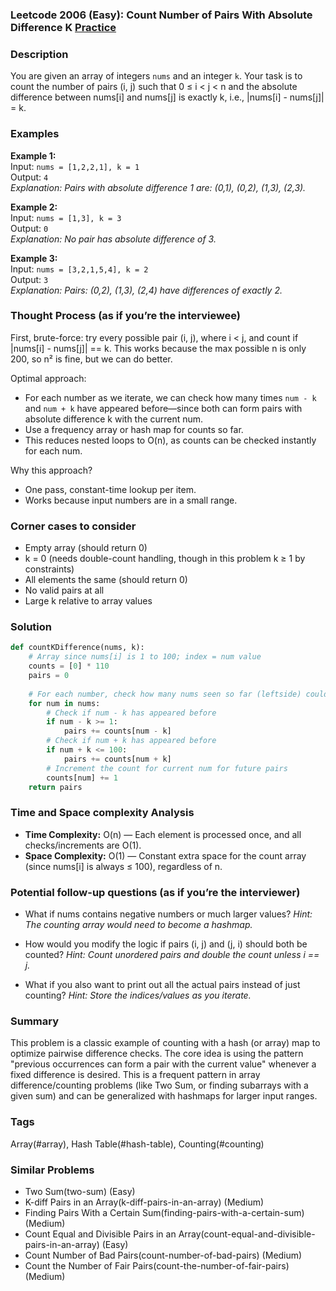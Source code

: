 ### Leetcode 2006 (Easy): Count Number of Pairs With Absolute Difference K [Practice](https://leetcode.com/problems/count-number-of-pairs-with-absolute-difference-k)

### Description  
You are given an array of integers `nums` and an integer `k`. Your task is to count the number of pairs (i, j) such that 0 ≤ i < j < n and the absolute difference between nums[i] and nums[j] is exactly k, i.e., |nums[i] - nums[j]| = k.

### Examples  

**Example 1:**  
Input: `nums = [1,2,2,1], k = 1`  
Output: `4`  
*Explanation: Pairs with absolute difference 1 are: (0,1), (0,2), (1,3), (2,3).*

**Example 2:**  
Input: `nums = [1,3], k = 3`  
Output: `0`  
*Explanation: No pair has absolute difference of 3.*

**Example 3:**  
Input: `nums = [3,2,1,5,4], k = 2`  
Output: `3`  
*Explanation: Pairs: (0,2), (1,3), (2,4) have differences of exactly 2.*

### Thought Process (as if you’re the interviewee)  
First, brute-force: try every possible pair (i, j), where i < j, and count if |nums[i] - nums[j]| == k. This works because the max possible n is only 200, so n² is fine, but we can do better.

Optimal approach:  
- For each number as we iterate, we can check how many times `num - k` and `num + k` have appeared before—since both can form pairs with absolute difference k with the current num.
- Use a frequency array or hash map for counts so far.
- This reduces nested loops to O(n), as counts can be checked instantly for each num.

Why this approach?
- One pass, constant-time lookup per item.
- Works because input numbers are in a small range.

### Corner cases to consider  
- Empty array (should return 0)
- k = 0 (needs double-count handling, though in this problem k ≥ 1 by constraints)
- All elements the same (should return 0)
- No valid pairs at all
- Large k relative to array values

### Solution

```python
def countKDifference(nums, k):
    # Array since nums[i] is 1 to 100; index = num value
    counts = [0] * 110
    pairs = 0
    
    # For each number, check how many nums seen so far (leftside) could form a valid pair
    for num in nums:
        # Check if num - k has appeared before
        if num - k >= 1:
            pairs += counts[num - k]
        # Check if num + k has appeared before
        if num + k <= 100:
            pairs += counts[num + k]
        # Increment the count for current num for future pairs
        counts[num] += 1
    return pairs
```

### Time and Space complexity Analysis  

- **Time Complexity:** O(n) — Each element is processed once, and all checks/increments are O(1).
- **Space Complexity:** O(1) — Constant extra space for the count array (since nums[i] is always ≤ 100), regardless of n.

### Potential follow-up questions (as if you’re the interviewer)  

- What if nums contains negative numbers or much larger values?
  *Hint: The counting array would need to become a hashmap.*

- How would you modify the logic if pairs (i, j) and (j, i) should both be counted?
  *Hint: Count unordered pairs and double the count unless i == j.*

- What if you also want to print out all the actual pairs instead of just counting?
  *Hint: Store the indices/values as you iterate.*

### Summary
This problem is a classic example of counting with a hash (or array) map to optimize pairwise difference checks. The core idea is using the pattern "previous occurrences can form a pair with the current value" whenever a fixed difference is desired. This is a frequent pattern in array difference/counting problems (like Two Sum, or finding subarrays with a given sum) and can be generalized with hashmaps for larger input ranges.

### Tags
Array(#array), Hash Table(#hash-table), Counting(#counting)

### Similar Problems
- Two Sum(two-sum) (Easy)
- K-diff Pairs in an Array(k-diff-pairs-in-an-array) (Medium)
- Finding Pairs With a Certain Sum(finding-pairs-with-a-certain-sum) (Medium)
- Count Equal and Divisible Pairs in an Array(count-equal-and-divisible-pairs-in-an-array) (Easy)
- Count Number of Bad Pairs(count-number-of-bad-pairs) (Medium)
- Count the Number of Fair Pairs(count-the-number-of-fair-pairs) (Medium)